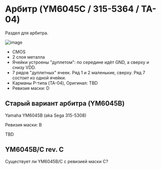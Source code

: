 # Арбитр (YM6045C / 315-5364 / TA-04)

Раздел для арбитра.

![image](https://user-images.githubusercontent.com/5828819/177949837-0c19fe41-7c9c-4b1b-a339-cf1166c1b4af.png)

- CMOS
- 2 слоя металла
- Ячейки устроены "дуплетом": по середине идёт GND, а сверху и снизу VDD.
- 7 рядов "дуплетных" ячеек. Ряд 1 и 2 маленькие, сверху. Ряд 7 состоит из одной ячейки.
- Карманы P-типа (TA-04), Оригинал: TBD
- Ревизия маски: D


## Старый вариант арбитра (YM6045B)
Yamaha YM6045B (aka Sega 315-5308)

Ревизия маски: B

TBD

## YM6045B/C rev. C
Существует ли YM6045B/C с ревизией маски C?
